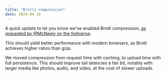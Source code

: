 ```yaml
---
title: "Brotli compression"
date: 2024-04-18
---
```


A quick update to let you know we've enabled Brotli
compression, [as requested by @McNeely on the fediverse](https://indieweb.social/@McNeely/112293430779619468).

This should yield better performance with modern browsers, as Brotli achieves higher ratios than gzip.

We moved compression from request time with caching, to upload time with full persistence. This should improve tail
latencies a fair bit, notably with larger media like photos, audio, and video, at the cost of slower uploads.
